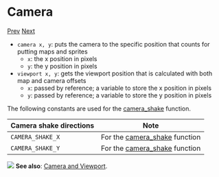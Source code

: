 # Camera

[Prev]() [Next]()

* `camera x, y`: puts the camera to the specific position that counts for putting maps and sprites
  * `x`: the x position in pixels
  * `y`: the y position in pixels
* `viewport x, y`: gets the viewport position that is calculated with both map and camera offsets
  * `x`: passed by reference; a variable to store the x position in pixels
  * `y`: passed by reference; a variable to store the y position in pixels

The following constants are used for the [camera_shake](native-functions.html) function.

| Camera shake directions | Note                                                                                       |
|-------------------------|--------------------------------------------------------------------------------------------|
| `CAMERA_SHAKE_X`        | For the [camera_shake](native-functions.html) function |
| `CAMERA_SHAKE_Y`        | For the [camera_shake](native-functions.html) function |

<div class="content-highlight" style="min-height: 48px;">
  <img src="imgs/logo-nokbd.png" class="logo-tip">
  <span class="content-text">
    <strong>See also</strong>: <a href="camera-and-viewport.html" class="nav-link">Camera and Viewport</a>.
  </span>
</div>
